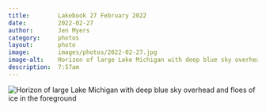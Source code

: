 ```yaml
---
title:        Lakebook 27 February 2022
date:         2022-02-27
author:       Jen Myers
category:     photos
layout:       photo
image:        images/photos/2022-02-27.jpg
image-alt:    Horizon of large Lake Michigan with deep blue sky overhead and floes of ice in the foreground
description:  7:57am
---
```


<div><img alt="Horizon of large Lake Michigan with deep blue sky overhead and floes of ice in the foreground" src="{{ site.baseurl }}/images/photos/2022-02-27.jpg" /></div>
